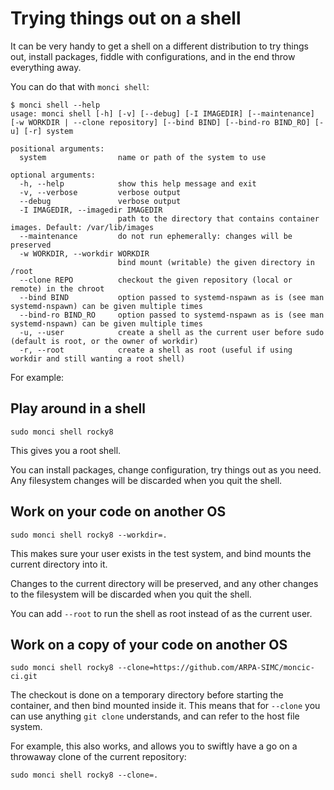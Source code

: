 # Trying things out on a shell

It can be very handy to get a shell on a different distribution to try things
out, install packages, fiddle with configurations, and in the end throw
everything away.

You can do that with `monci shell`:

```
$ monci shell --help
usage: monci shell [-h] [-v] [--debug] [-I IMAGEDIR] [--maintenance] [-w WORKDIR | --clone repository] [--bind BIND] [--bind-ro BIND_RO] [-u] [-r] system

positional arguments:
  system                name or path of the system to use

optional arguments:
  -h, --help            show this help message and exit
  -v, --verbose         verbose output
  --debug               verbose output
  -I IMAGEDIR, --imagedir IMAGEDIR
                        path to the directory that contains container images. Default: /var/lib/images
  --maintenance         do not run ephemerally: changes will be preserved
  -w WORKDIR, --workdir WORKDIR
                        bind mount (writable) the given directory in /root
  --clone REPO          checkout the given repository (local or remote) in the chroot
  --bind BIND           option passed to systemd-nspawn as is (see man systemd-nspawn) can be given multiple times
  --bind-ro BIND_RO     option passed to systemd-nspawn as is (see man systemd-nspawn) can be given multiple times
  -u, --user            create a shell as the current user before sudo (default is root, or the owner of workdir)
  -r, --root            create a shell as root (useful if using workdir and still wanting a root shell)
```

For example:

## Play around in a shell

```
sudo monci shell rocky8
```

This gives you a root shell.

You can install packages, change configuration, try things out as you need. Any
filesystem changes will be discarded when you quit the shell.


## Work on your code on another OS

```
sudo monci shell rocky8 --workdir=.
```

This makes sure your user exists in the test system, and bind mounts the
current directory into it.

Changes to the current directory will be preserved, and any other changes to
the filesystem will be discarded when you quit the shell.

You can add `--root` to run the shell as root instead of as the current user.


## Work on a copy of your code on another OS

```
sudo monci shell rocky8 --clone=https://github.com/ARPA-SIMC/moncic-ci.git
```

The checkout is done on a temporary directory before starting the container,
and then bind mounted inside it. This means that for `--clone` you can use
anything `git clone` understands, and can refer to the host file system.

For example, this also works, and allows you to swiftly have a go on a
throwaway clone of the current repository:

```
sudo monci shell rocky8 --clone=.
```
